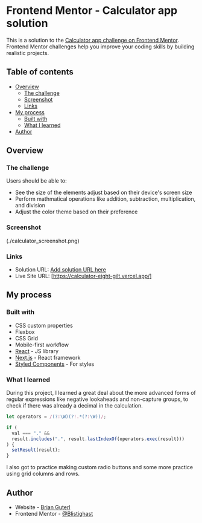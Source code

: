 # Frontend Mentor - Calculator app solution

This is a solution to the [Calculator app challenge on Frontend Mentor](https://www.frontendmentor.io/challenges/calculator-app-9lteq5N29). Frontend Mentor challenges help you improve your coding skills by building realistic projects.

## Table of contents

- [Overview](#overview)
  - [The challenge](#the-challenge)
  - [Screenshot](#screenshot)
  - [Links](#links)
- [My process](#my-process)
  - [Built with](#built-with)
  - [What I learned](#what-i-learned)
- [Author](#author)

## Overview

### The challenge

Users should be able to:

- See the size of the elements adjust based on their device's screen size
- Perform mathmatical operations like addition, subtraction, multiplication, and division
- Adjust the color theme based on their preference

### Screenshot

(./calculator_screenshot.png)

### Links

- Solution URL: [Add solution URL here](https://your-solution-url.com)
- Live Site URL: [https://calculator-eight-gilt.vercel.app/]

## My process

### Built with

- CSS custom properties
- Flexbox
- CSS Grid
- Mobile-first workflow
- [React](https://reactjs.org/) - JS library
- [Next.js](https://nextjs.org/) - React framework
- [Styled Components](https://styled-components.com/) - For styles

### What I learned

During this project, I learned a great deal about the more advanced forms of regular expressions like negative lookaheads and non-capture groups, to check if there was already a decimal in the calculation.

```js
let operators = /(?:\W)(?!.*(?:\W))/;

if (
  val === "." &&
  result.includes(".", result.lastIndexOf(operators.exec(result)))
) {
  setResult(result);
}
```

I also got to practice making custom radio buttons and some more practice using grid columns and rows.

## Author

- Website - [Brian Guterl](https://brianguterl.com/)
- Frontend Mentor - [@Blistighast](https://www.frontendmentor.io/profile/Blistighast)
